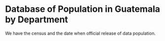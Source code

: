 # Database of Population in Guatemala by Department
We have the census and the date when official release of data population.

